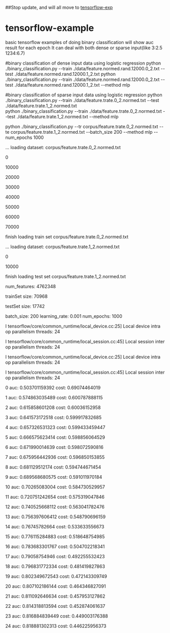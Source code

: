 ##Stop update, and will all move to [tensorflow-exp](https://github.com/chenghuige/tensorflow-exp)
# tensorflow-example
basic tensorflow examples of doing binary classification
will show auc result for each epoch
It can deal with both dense or sparse input(like 3:2.5 1234:6.7)

#binary classification of dense input data using logistic regression 
python ./binary_classification.py  --train ./data/feature.normed.rand.12000.0_2.txt --test ./data/feature.normed.rand.12000.1_2.txt 
python ./binary_classification.py  --train ./data/feature.normed.rand.12000.0_2.txt --test ./data/feature.normed.rand.12000.1_2.txt  --method mlp

#binary classification of sparse input data using logistic regression 
python ./binary_classification.py  --train ./data/feature.trate.0_2.normed.txt --test ./data/feature.trate.1_2.normed.txt  
python ./binary_classification.py  --train ./data/feature.trate.0_2.normed.txt --test ./data/feature.trate.1_2.normed.txt --method mlp

python ./binary_classification.py --tr corpus/feature.trate.0_2.normed.txt --te corpus/feature.trate.1_2.normed.txt --batch_size 200 --method mlp --num_epochs 1000

... loading dataset: corpus/feature.trate.0_2.normed.txt

0

10000

20000

30000

40000

50000

60000

70000

finish loading train set corpus/feature.trate.0_2.normed.txt

... loading dataset: corpus/feature.trate.1_2.normed.txt

0

10000

finish loading test set corpus/feature.trate.1_2.normed.txt

num_features: 4762348

trainSet size: 70968

testSet size: 17742

batch_size: 200 learning_rate: 0.001 num_epochs: 1000

I tensorflow/core/common_runtime/local_device.cc:25] Local device intra op parallelism threads: 24

I tensorflow/core/common_runtime/local_session.cc:45] Local session inter op parallelism threads: 24

I tensorflow/core/common_runtime/local_device.cc:25] Local device intra op parallelism threads: 24

I tensorflow/core/common_runtime/local_session.cc:45] Local session inter op parallelism threads: 24

0 auc: 0.503701159392 cost: 0.69074464019

1 auc: 0.574863035489 cost: 0.600787888115

2 auc: 0.615858601208 cost: 0.60036152958

3 auc: 0.641573172518 cost: 0.599917832685

4 auc: 0.657326531323 cost: 0.599433459447

5 auc: 0.666575623414 cost: 0.598856064529

6 auc: 0.671990014639 cost: 0.598072590816

7 auc: 0.675956442936 cost: 0.596850153855

8 auc: 0.681129512174 cost: 0.594744671454

9 auc: 0.689568680575 cost: 0.591011970184

10 auc: 0.70265083004 cost: 0.584730529957

11 auc: 0.720751242654 cost: 0.575319047846

12 auc: 0.740525668112 cost: 0.563041782476

13 auc: 0.756397606412 cost: 0.548790696159

14 auc: 0.76745782664 cost: 0.533633556673

15 auc: 0.776115284883 cost: 0.518648754985

16 auc: 0.783683301767 cost: 0.504702218341

17 auc: 0.79058754946 cost: 0.492255532423

18 auc: 0.796831772334 cost: 0.481419827863

19 auc: 0.802349672543 cost: 0.472143309749

20 auc: 0.807102186144 cost: 0.464346827091

21 auc: 0.811092646634 cost: 0.457953127862

22 auc: 0.814318813594 cost: 0.452874061637

23 auc: 0.816884839449 cost: 0.449003176388

24 auc: 0.818881302313 cost: 0.446225956373

